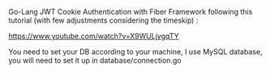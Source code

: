 Go-Lang JWT Cookie Authentication with Fiber Framework following this tutorial (with few adjustments considering the timeskip) :

https://www.youtube.com/watch?v=X9WULjvgqTY

You need to set your DB according to your machine, I use MySQL database, you will need to set it up in database/connection.go